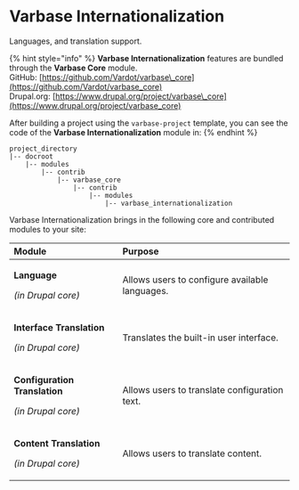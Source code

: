 # Varbase Internationalization

Languages, and translation support.

{% hint style="info" %}
**Varbase Internationalization** features are bundled through the **Varbase Core** module.  
GitHub: [https://github.com/Vardot/varbase\_core](https://github.com/Vardot/varbase_core)  
Drupal.org: [https://www.drupal.org/project/varbase\_core](https://www.drupal.org/project/varbase_core) 

After building a project using the `varbase-project` template, you can see the code of the **Varbase Internationalization** module in:
{% endhint %}

```text
project_directory
|-- docroot
    |-- modules
        |-- contrib
            |-- varbase_core
                |-- contrib
                    |-- modules
                        |-- varbase_internationalization
```

Varbase Internationalization brings in the following core and contributed modules to your site:

<table>
  <thead>
    <tr>
      <th style="text-align:left">Module</th>
      <th style="text-align:left">Purpose</th>
    </tr>
  </thead>
  <tbody>
    <tr>
      <td style="text-align:left">
        <p><b>Language</b>
        </p>
        <p><em>(in Drupal core)</em>
        </p>
      </td>
      <td style="text-align:left">Allows users to configure available languages.</td>
    </tr>
    <tr>
      <td style="text-align:left">
        <p><b>Interface Translation</b>
        </p>
        <p><em>(in Drupal core)</em>
        </p>
      </td>
      <td style="text-align:left">Translates the built-in user interface.</td>
    </tr>
    <tr>
      <td style="text-align:left">
        <p><b>Configuration Translation</b>
        </p>
        <p><em>(in Drupal core)</em>
        </p>
      </td>
      <td style="text-align:left">Allows users to translate configuration text.</td>
    </tr>
    <tr>
      <td style="text-align:left">
        <p><b>Content Translation</b>
        </p>
        <p><em>(in Drupal core)</em>
        </p>
      </td>
      <td style="text-align:left">Allows users to translate content.</td>
    </tr>
  </tbody>
</table>

